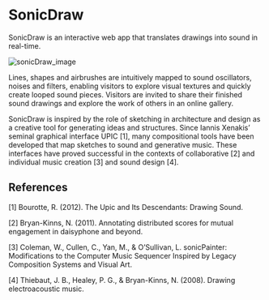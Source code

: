 # SonicDraw
SonicDraw is an interactive web app that translates drawings into sound in real-time.

![sonicDraw_image](https://user-images.githubusercontent.com/22625248/123088141-49122c80-d41d-11eb-8671-ecf598dcfc22.png)

Lines, shapes and airbrushes are intuitively mapped to sound oscillators, noises and filters, enabling visitors to explore visual textures and quickly create looped sound pieces. Visitors are invited to share their finished sound drawings and explore the work of others in an online gallery. 

SonicDraw is inspired by the role of sketching in architecture and design as a creative tool for generating ideas and structures. Since Iannis Xenakis’ seminal graphical interface UPIC [1], many compositional tools have been developed that map sketches to sound and generative music. These interfaces have proved successful in the contexts of collaborative [2] and individual music creation [3] and sound design [4].

## References
[1] Bourotte, R. (2012). The Upic and Its Descendants: Drawing Sound.

[2] Bryan-Kinns, N. (2011). Annotating distributed scores for mutual engagement in daisyphone and beyond.

[3] Coleman, W., Cullen, C., Yan, M., & O’Sullivan, L. sonicPainter: Modifications to the Computer Music Sequencer Inspired by Legacy Composition Systems and Visual Art.

[4] Thiebaut, J. B., Healey, P. G., & Bryan-Kinns, N. (2008). Drawing electroacoustic music.
